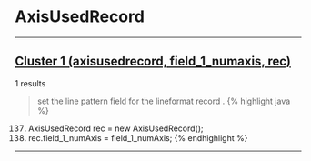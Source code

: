 # AxisUsedRecord

***

## [Cluster 1 (axisusedrecord, field_1_numaxis, rec)](./1)
1 results
> set the line pattern field for the lineformat record . 
{% highlight java %}
137. AxisUsedRecord rec = new AxisUsedRecord();
139. rec.field_1_numAxis = field_1_numAxis;
{% endhighlight %}

***

